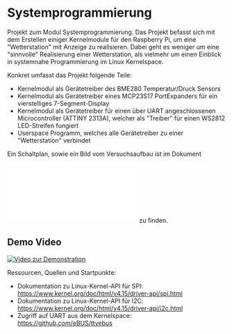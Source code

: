 # Systemprogrammierung
Projekt zum Modul Systemprogrammierung. 
Das Projekt befasst sich mit dem Erstellen einiger Kernelmodule für den Raspberry Pi, um eine "Wetterstation" mit Anzeige zu realisieren. Dabei geht es weniger um eine "sinnvolle" Realisierung einer Wetterstation, als vielmehr um einen Einblick in systemnahe Programmierung im Linux Kernelspace. 

Konkret umfasst das Projekt folgende Teile:
- Kernelmodul als Gerätetreiber des BME280 Temperatur/Druck Sensors
- Kernelmodul als Gerätetreiber eines MCP23S17 PortExpanders für ein vierstelliges 7-Segment-Display
- Kernelmodul als Gerätetreiber für einen über UART angeschlossenen Microcontroller (ATTINY 2313A), welcher als "Treiber" für einen WS2812 LED-Streifen fungiert
- Userspace Programm, welches alle Gerätetreiber zu einer "Wetterstation" verbindet

Ein Schaltplan, sowie ein Bild vom Versuchsaufbau ist im Dokument ![aufbau.pdf](aufbau.pdf) zu finden.

## Demo Video
[![Video zur Demonstration](https://img.youtube.com/vi/Bq1tRMwmxJQ/0.jpg)](https://www.youtube.com/watch?v=Bq1tRMwmxJQ)

Ressourcen, Quellen und Startpunkte:
- Dokumentation zu Linux-Kernel-API für SPI: https://www.kernel.org/doc/html/v4.15/driver-api/spi.html
- Dokumentation zu Linux-Kernel-API für I2C: https://www.kernel.org/doc/html/v4.15/driver-api/i2c.html
- Zugriff auf UART aus dem Kernelspace: https://github.com/eBUS/ttyebus
